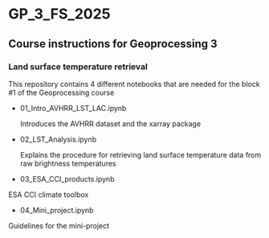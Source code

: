 # GP_3_FS_2025

## Course instructions for Geoprocessing 3 
### Land surface temperature retrieval


This repository contains 4 different notebooks that are needed for the block #1 of the Geoprocessing course

- 01_Intro_AVHRR_LST_LAC.ipynb
  
  Introduces the AVHRR dataset and the xarray package

- 02_LST_Analysis.ipynb
  
  Explains the procedure for retrieving land surface temperature data from raw brightness temperatures

- 03_ESA_CCI_products.ipynb
  
ESA CCI climate toolbox

- 04_Mini_project.ipynb
  
Guidelines for the mini-project
